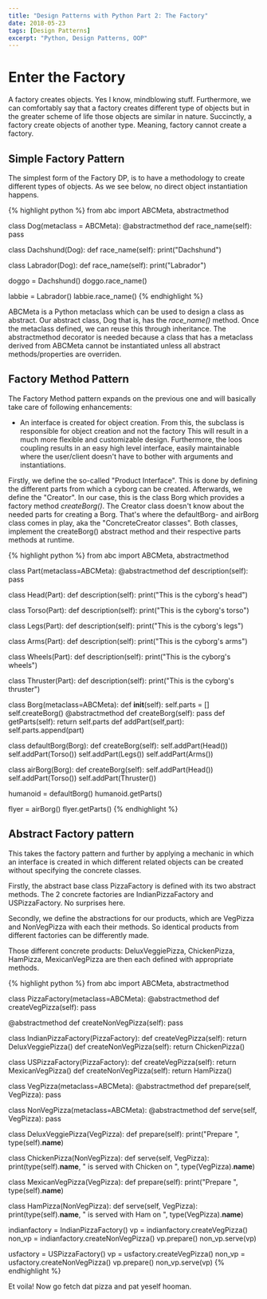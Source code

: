 ```yaml
---
title: "Design Patterns with Python Part 2: The Factory"
date: 2018-05-23
tags: [Design Patterns]
excerpt: "Python, Design Patterns, OOP"
---
```

# Enter the Factory
A factory creates objects. Yes I know, mindblowing stuff. Furthermore, we can comfortably say that a factory creates different type of objects but in the greater scheme of life those objects are similar in nature. Succinctly, a factory create objects of another type. Meaning, factory cannot create a factory.

## Simple Factory Pattern
The simplest form of the Factory DP, is to have a methodology to create different types of objects. As we see below, no direct object instantiation happens.

{% highlight python %}
from abc import ABCMeta, abstractmethod

class Dog(metaclass = ABCMeta):
    @abstractmethod
    def race_name(self):
        pass

class Dachshund(Dog):
    def race_name(self):
        print("Dachshund")

class Labrador(Dog):
    def race_name(self):
        print("Labrador")

doggo = Dachshund()
doggo.race_name()

labbie = Labrador()
labbie.race_name()
{% endhighlight %}

ABCMeta is a Python metaclass which can be used to design a class as abstract. Our abstract class, Dog that is, has the *race_name()* method. Once the metaclass defined, we can reuse this through inheritance. The abstractmethod decorator is needed because a class that has a metaclass derived from ABCMeta cannot be instantiated unless all abstract methods/properties are overriden.

## Factory Method Pattern
The Factory Method pattern expands on the previous one and will basically take care of following enhancements:
* An interface is created for object creation. From this, the subclass is responsible for object creation and not the factory
This will result in a much more flexible and customizable design. Furthermore, the loos coupling results in an easy high level interface, easily maintainable where the user/client doesn't have to bother with arguments and instantiations.

Firstly, we define the so-called "Product Interface". This is done by defining the different parts from which a cyborg can be created. Afterwards, we define the "Creator". In our case, this is the class Borg which provides a factory method *createBorg()*. The Creator class doesn't know about the needed parts for creating a Borg. That's where the defaultBorg- and airBorg class comes in play, aka the "ConcreteCreator classes". Both classes, implement the createBorg() abstract method and their respective parts methods at runtime.

{% highlight python %}
from abc import ABCMeta, abstractmethod

class Part(metaclass=ABCMeta):
    @abstractmethod
    def description(self):
        pass

class Head(Part):
    def description(self):
        print("This is the cyborg's head")

class Torso(Part):
    def description(self):
        print("This is the cyborg's torso")

class Legs(Part):
    def description(self):
        print("This is the cyborg's legs")

class Arms(Part):
    def description(self):
        print("This is the cyborg's arms")

class Wheels(Part):
    def description(self):
        print("This is the cyborg's wheels")

class Thruster(Part):
    def description(self):
        print("This is the cyborg's thruster")

class Borg(metaclass=ABCMeta):
    def __init__(self):
        self.parts = []
        self.createBorg()
    @abstractmethod
    def createBorg(self):
        pass
    def getParts(self):
        return self.parts
    def addPart(self,part):
        self.parts.append(part)

class defaultBorg(Borg):
    def createBorg(self):
        self.addPart(Head())
        self.addPart(Torso())
        self.addPart(Legs())
        self.addPart(Arms())

class airBorg(Borg):
    def createBorg(self):
        self.addPart(Head())
        self.addPart(Torso())
        self.addPart(Thruster())

humanoid = defaultBorg()
humanoid.getParts()

flyer = airBorg()
flyer.getParts()
{% endhighlight %}

## Abstract Factory pattern
This takes the factory pattern and further by applying a mechanic in which an interface is created in which different related objects can be created without specifying the concrete classes.

Firstly, the abstract base class PizzaFactory is defined with its two abstract methods. The 2 concrete factories are IndianPizzaFactory and USPizzaFactory. No surprises here.

Secondly, we define the abstractions for our products, which are VegPizza and NonVegPizza with each their methods. So identical products from different factories can be differently made.

Those different concrete products: DeluxVeggiePizza, ChickenPizza, HamPizza, MexicanVegPizza are then each defined with appropriate methods.


{% highlight python %}
from abc import ABCMeta, abstractmethod

class PizzaFactory(metaclass=ABCMeta):
  @abstractmethod
  def createVegPizza(self):
    pass

  @abstractmethod
  def createNonVegPizza(self):
    pass

class IndianPizzaFactory(PizzaFactory):
  def createVegPizza(self):
    return DeluxVeggiePizza()
  def createNonVegPizza(self):
    return ChickenPizza()

class USPizzaFactory(PizzaFactory):
  def createVegPizza(self):
    return MexicanVegPizza()
  def createNonVegPizza(self):
    return HamPizza()

class VegPizza(metaclass=ABCMeta):
  @abstractmethod
  def prepare(self, VegPizza):
    pass

class NonVegPizza(metaclass=ABCMeta):
  @abstractmethod
  def serve(self, VegPizza):
    pass

class DeluxVeggiePizza(VegPizza):
  def prepare(self):
    print("Prepare ", type(self).__name__)

class ChickenPizza(NonVegPizza):
  def serve(self, VegPizza):
    print(type(self).__name__, " is served with Chicken on ",
    type(VegPizza).__name__)

class MexicanVegPizza(VegPizza):
  def prepare(self):
    print("Prepare ", type(self).__name__)

class HamPizza(NonVegPizza):
  def serve(self, VegPizza):
    print(type(self).__name__, " is served with Ham on ",
    type(VegPizza).__name__)

indianfactory = IndianPizzaFactory()
vp = indianfactory.createVegPizza()
non_vp = indianfactory.createNonVegPizza()
vp.prepare()
non_vp.serve(vp)

usfactory = USPizzaFactory()
vp = usfactory.createVegPizza()
non_vp = usfactory.createNonVegPizza()
vp.prepare()
non_vp.serve(vp)
{% endhighlight %}


Et voila! Now go fetch dat pizza and pat yeself hooman.
